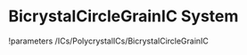 <!-- MOOSE Documentation Stub: Remove this when content is added. -->

# BicrystalCircleGrainIC System
!parameters /ICs/PolycrystalICs/BicrystalCircleGrainIC

